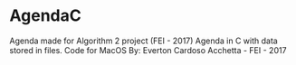 # AgendaC
Agenda made for Algorithm 2 project (FEI - 2017)
Agenda in C with data stored in files. Code for MacOS
By: Everton Cardoso Acchetta - FEI - 2017
